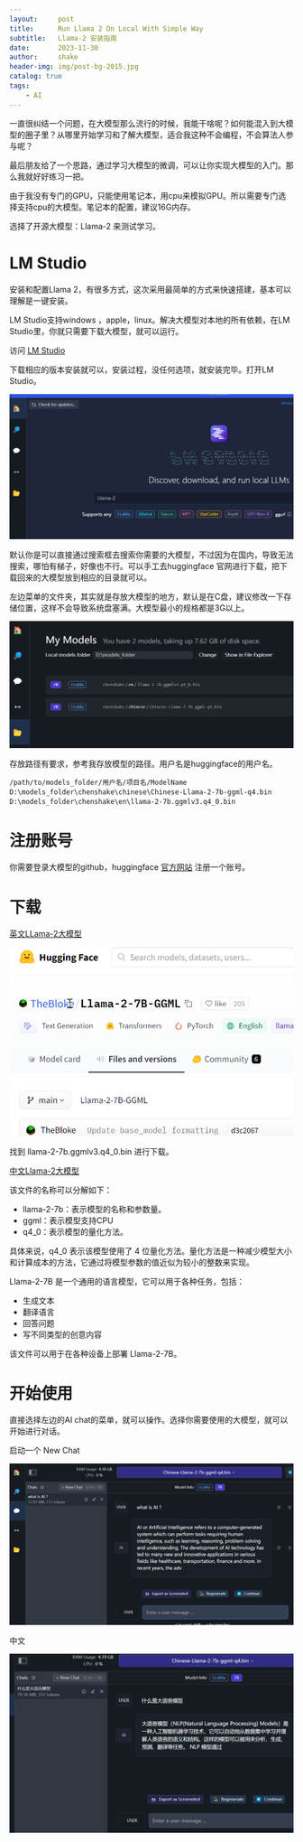 ```yaml
---
layout:     post
title:      Run Llama 2 On Local With Simple Way
subtitle:   Llama-2 安装指南
date:       2023-11-30
author:     shake
header-img: img/post-bg-2015.jpg
catalog: true
tags:
    - AI
---
```


一直很纠结一个问题，在大模型那么流行的时候，我能干啥呢？如何能混入到大模型的圈子里？从哪里开始学习和了解大模型，适合我这种不会编程，不会算法人参与呢？

最后朋友给了一个思路，通过学习大模型的微调，可以让你实现大模型的入门。那么我就好好练习一把。

由于我没有专门的GPU，只能使用笔记本，用cpu来模拟GPU。所以需要专门选择支持cpu的大模型。笔记本的配置，建议16G内存。

选择了开源大模型：Llama-2 来测试学习。

# LM Studio

安装和配置Llama 2，有很多方式，这次采用最简单的方式来快速搭建，基本可以理解是一键安装。

LM Studio支持windows ，apple，linux。解决大模型对本地的所有依赖，在LM Studio里，你就只需要下载大模型，就可以运行。

访问 [LM Studio](https://lmstudio.ai/) 

下载相应的版本安装就可以，安装过程，没任何选项，就安装完毕。打开LM Studio。

![LM Studio](/img/2023/llama/lmstudio.jpg "llmstudio")

默认你是可以直接通过搜索框去搜索你需要的大模型，不过因为在国内，导致无法搜索，哪怕有梯子，好像也不行。可以手工去huggingface 官网进行下载，把下载回来的大模型放到相应的目录就可以。

左边菜单的文件夹，其实就是存放大模型的地方，默认是在C盘，建议修改一下存储位置，这样不会导致系统盘塞满。大模型最小的规格都是3G以上。

![大模型](/img/2023/llama/folder.jpg "my models")

存放路径有要求，参考我存放模型的路径。用户名是huggingface的用户名。


`/path/to/models_folder/用户名/项目名/ModelName
D:\models_folder\chenshake\chinese\Chinese-Llama-2-7b-ggml-q4.bin
D:\models_folder\chenshake\en\llama-2-7b.ggmlv3.q4_0.bin`



# 注册账号

你需要登录大模型的github，huggingface [官方网站](https://huggingface.co) 注册一个账号。

# 下载

[英文LLama-2大模型](https://huggingface.co/TheBloke/Llama-2-7B-GGML) 

![版本](/img/2023/llama/version.jpg "version")


找到 llama-2-7b.ggmlv3.q4_0.bin 进行下载。

[中文Llama-2大模型](https://huggingface.co/soulteary/Chinese-Llama-2-7b-ggml-q4/tree/main)

该文件的名称可以分解如下：

* llama-2-7b：表示模型的名称和参数量。
* ggml：表示模型支持CPU
* q4_0：表示模型的量化方法。

具体来说，q4_0 表示该模型使用了 4 位量化方法。量化方法是一种减少模型大小和计算成本的方法，它通过将模型参数的值近似为较小的整数来实现。

Llama-2-7B 是一个通用的语言模型，它可以用于各种任务，包括：

* 生成文本
* 翻译语言
* 回答问题
* 写不同类型的创意内容

该文件可以用于在各种设备上部署 Llama-2-7B。

# 开始使用

直接选择左边的AI chat的菜单，就可以操作。选择你需要使用的大模型，就可以开始进行对话。

启动一个 New Chat

![AI chat](/img/2023/llama/chat.jpg "AI chat")

中文

![中文AI chat](/img/2023/llama/chinese.jpg "中文AI chat")







